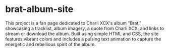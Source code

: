 # brat-album-site
This project is a fan page dedicated to Charli XCX's album "Brat," showcasing a tracklist, album imagery, a quote from Charli XCX, and links to stream or download the album. Built using simple HTML and CSS, the site features vibrant colors and includes a pulsing text animation to capture the energetic and rebellious spirit of the album.
